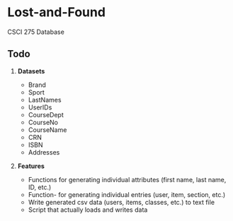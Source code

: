 # Lost-and-Found
CSCI 275 Database 

## Todo
1. **Datasets**
    - Brand
    - Sport
    - LastNames
    - UserIDs
    - CourseDept 
    - CourseNo 
    - CourseName
    - CRN
    - ISBN
    - Addresses

2. **Features**
    - Functions for generating individual attributes (first name, last name, ID, etc.)
    - Function- for generating individual entries (user, item, section, etc.)
    - Write generated csv data (users, items, classes, etc.) to text file
    - Script that actually loads and writes data
